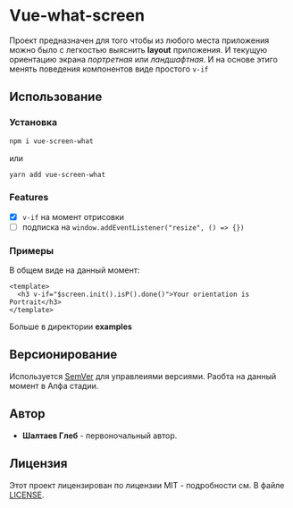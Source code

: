 # Vue-what-screen

Проект предназначен для того чтобы из любого места приложения можно было с легкостью выяснить **layout** приложения. И текущую ориентацию экрана _портретная_ или _ландшафтная_.
И на основе этиго менять поведения компонентов виде простого `v-if`

## Использование

### Установка

```sh
npm i vue-screen-what
```

или

```sh
yarn add vue-screen-what
```

### Features

- [x] `v-if` на момент отрисовки
- [ ] подписка на `window.addEventListener("resize", () => {})`

### Примеры

В общем виде на данный момент:

<!-- prettier-ignore-start -->

```vue
<template>
  <h3 v-if="$screen.init().isP().done()">Your orientation is Portrait</h3>
</template>
```

<!-- prettier-ignore-end -->

Больше в директории **examples**

## Версионирование

Используется [SemVer](http://semver.org/) для управлеиями версиями.
Раобта на данный момент в Алфа стадии.

## Автор

- **Шалтаев Глеб** - первоночальный автор.

## Лицензия

Этот проект лицензирован по лицензии MIT - подробности см. В файле [LICENSE](/LICENSE).
